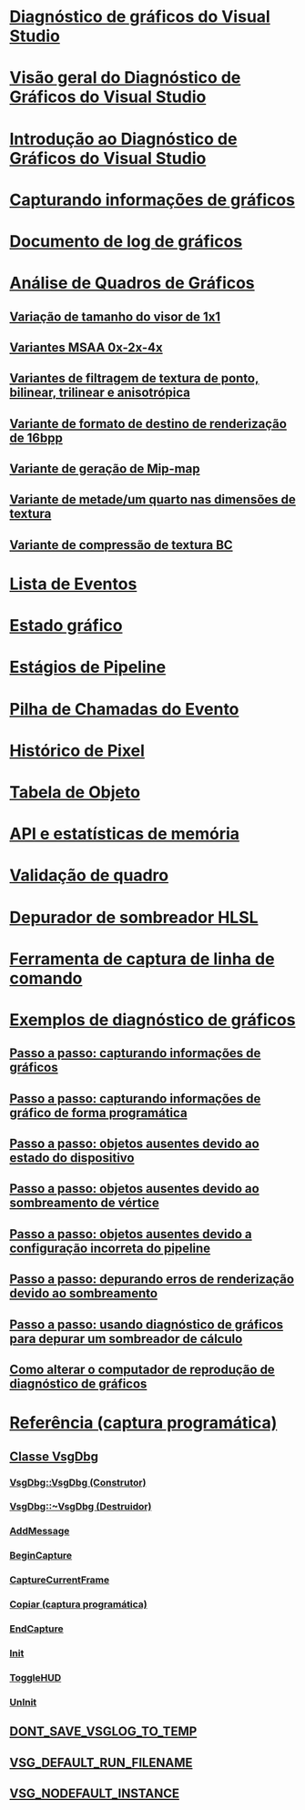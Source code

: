 # [Diagnóstico de gráficos do Visual Studio](visual-studio-graphics-diagnostics.md)
# [Visão geral do Diagnóstico de Gráficos do Visual Studio](overview-of-visual-studio-graphics-diagnostics.md)
# [Introdução ao Diagnóstico de Gráficos do Visual Studio](getting-started-with-visual-studio-graphics-diagnostics.md)
# [Capturando informações de gráficos](capturing-graphics-information.md)
# [Documento de log de gráficos](graphics-log-document.md)
# [Análise de Quadros de Gráficos](graphics-frame-analysis.md)
## [Variação de tamanho do visor de 1x1](1x1-viewport-size-variant.md)
## [Variantes MSAA 0x-2x-4x](0x-2x-4x-msaa-variants.md)
## [Variantes de filtragem de textura de ponto, bilinear, trilinear e anisotrópica](point-bilinear-trilinear-and-anisotropic-texture-filtering-variants.md)
## [Variante de formato de destino de renderização de 16bpp](16bpp-render-target-format-variant.md)
## [Variante de geração de Mip-map](mip-map-generation-variant.md)
## [Variante de metade/um quarto nas dimensões de textura](half-quarter-texture-dimensions-variant.md)
## [Variante de compressão de textura BC](bc-texture-compression-variant.md)
# [Lista de Eventos](graphics-event-list.md)
# [Estado gráfico](graphics-state.md)
# [Estágios de Pipeline](graphics-pipeline-stages.md)
# [Pilha de Chamadas do Evento](graphics-event-call-stack.md)
# [Histórico de Pixel](graphics-pixel-history.md)
# [Tabela de Objeto](graphics-object-table.md)
# [API e estatísticas de memória](graphics-api-and-memory-statistics.md)
# [Validação de quadro](graphics-frame-validation.md)
# [Depurador de sombreador HLSL](hlsl-shader-debugger.md)
# [Ferramenta de captura de linha de comando](command-line-capture-tool.md)
# [Exemplos de diagnóstico de gráficos](graphics-diagnostics-examples.md)
## [Passo a passo: capturando informações de gráficos](walkthrough-capturing-graphics-information.md)
## [Passo a passo: capturando informações de gráfico de forma programática](walkthrough-capturing-graphics-information-programmatically.md)
## [Passo a passo: objetos ausentes devido ao estado do dispositivo](walkthrough-missing-objects-due-to-device-state.md)
## [Passo a passo: objetos ausentes devido ao sombreamento de vértice](walkthrough-missing-objects-due-to-vertex-shading.md)
## [Passo a passo: objetos ausentes devido a configuração incorreta do pipeline](walkthrough-missing-objects-due-to-misconfigured-pipeline.md)
## [Passo a passo: depurando erros de renderização devido ao sombreamento](walkthrough-debugging-rendering-errors-due-to-shading.md)
## [Passo a passo: usando diagnóstico de gráficos para depurar um sombreador de cálculo](walkthrough-using-graphics-diagnostics-to-debug-a-compute-shader.md)
## [Como alterar o computador de reprodução de diagnóstico de gráficos](how-to-change-the-graphics-diagnostics-playback-machine.md)
# [Referência (captura programática)](reference-programmatic-capture.md)
## [Classe VsgDbg](vsgdbg-class.md)
### [VsgDbg::VsgDbg (Construtor)](vsgdbg-vsgdbg-constructor.md)
### [VsgDbg::~VsgDbg (Destruidor)](vsgdbg-tilde-vsgdbg-destructor.md)
### [AddMessage](addmessage.md)
### [BeginCapture](begincapture.md)
### [CaptureCurrentFrame](capturecurrentframe.md)
### [Copiar (captura programática)](copy-programmatic-capture.md)
### [EndCapture](endcapture.md)
### [Init](init.md)
### [ToggleHUD](togglehud.md)
### [UnInit](uninit.md)
## [DONT_SAVE_VSGLOG_TO_TEMP](dont-save-vsglog-to-temp.md)
## [VSG_DEFAULT_RUN_FILENAME](vsg-default-run-filename.md)
## [VSG_NODEFAULT_INSTANCE](vsg-nodefault-instance.md)
